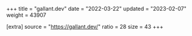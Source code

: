 +++
title = "gallant.dev"
date = "2022-03-22"
updated = "2023-02-07"
weight = 43907

[extra]
source = "https://gallant.dev/"
ratio = 28
size = 43
+++
